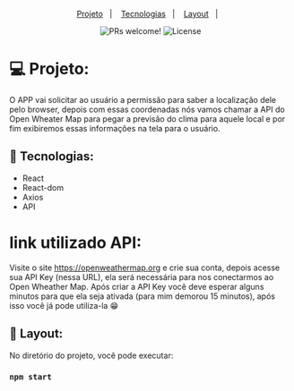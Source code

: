 <p align="center">
  <a href="#-projeto">Projeto</a>&nbsp;&nbsp;&nbsp;|&nbsp;&nbsp;&nbsp;
  <a href="#-tecnologias">Tecnologias</a>&nbsp;&nbsp;&nbsp;|&nbsp;&nbsp;&nbsp;
  <a href="#-layout">Layout</a>&nbsp;&nbsp;&nbsp;|&nbsp;&nbsp;&nbsp;
</p>

<p align="center">
 <img src="https://img.shields.io/static/v1?label=PRs&message=welcome&color=49AA26&labelColor=000000" alt="PRs welcome!" />

  <img alt="License" src="https://img.shields.io/static/v1?label=license&message=MIT&color=49AA26&labelColor=000000">
</p>


# 💻 Projeto:

O APP vai solicitar ao usuário a permissão para saber a localização dele pelo browser, depois com essas coordenadas nós vamos chamar a API do Open Wheater Map para pegar a previsão do clima para aquele local e por fim exibiremos essas informações na tela para o usuário.

## 🚀 Tecnologias:
* React
* React-dom
* Axios
* API

# link utilizado API:
Visite o site https://openweathermap.org e crie sua conta, depois acesse sua API Key (nessa URL), ela será necessária para nos conectarmos ao Open Wheather Map.
Após criar a API Key você deve esperar alguns minutos para que ela seja ativada (para mim demorou 15 minutos), após isso você já pode utiliza-la 😁

## 🔖 Layout:
No diretório do projeto, você pode executar:

### `npm start`


